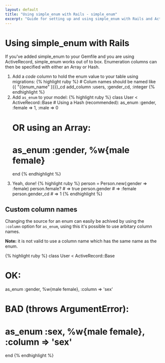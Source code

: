 ```yaml
---
layout: default
title: "Using simple_enum with Rails - simple_enum"
excerpt: "Guide for setting up and using simple_enum with Rails and ActiveRecord."
---
```


# Using simple_enum with Rails

If you've added simple_enum to your Gemfile and you are using ActiveRecord, simple_enum
works out of to box. Enumeration columns can then be specified with either an Array or Hash.

<ol>
  <li>
    Add a <em>code</em> column to hold the enum value to your table using migrations:
{% highlight ruby %}
# Colum names should be named like {{ "{{enum_name" }}}}_cd
add_column :users, :gender_cd, :integer
{% endhighlight %}
  </li>
  <li>
    Add <code>as_enum</code> to your model:
{% highlight ruby %}
class User < ActiveRecord::Base
  # Using a Hash (recommended):
  as_enum :gender, :female => 1, :male => 0

  # OR using an Array:
  # as_enum :gender, %w{male female}
end
{% endhighlight %}
  </li>
  <li>
    Yeah, done!
{% highlight ruby %}
person = Person.new(:gender => :female)
person.female?   # => true
person.gender    # => :female
person.gender_cd # => 1
{% endhighlight %}
  </li>
</ol>

## Custom column names

Changing the source for an enum can easily be achived by using the `:column` option
for `as_enum`, using this it's possible to use arbitary column names.

**Note:** it is not valid to use a column name which has the same name as the enum.

{% highlight ruby %}
class User < ActiveRecord::Base
  # OK:
  as_enum :gender, %w{male female}, :column => 'sex'

  # BAD (throws ArgumentError):
  # as_enum :sex, %w{male female}, :column => 'sex'
end
{% endhighlight %}
